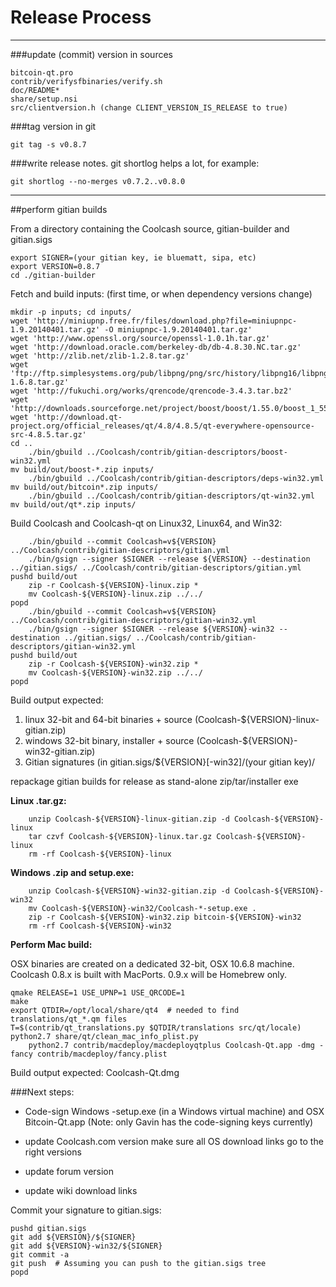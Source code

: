 Release Process
====================

* * *

###update (commit) version in sources


	bitcoin-qt.pro
	contrib/verifysfbinaries/verify.sh
	doc/README*
	share/setup.nsi
	src/clientversion.h (change CLIENT_VERSION_IS_RELEASE to true)

###tag version in git

	git tag -s v0.8.7

###write release notes. git shortlog helps a lot, for example:

	git shortlog --no-merges v0.7.2..v0.8.0

* * *

##perform gitian builds

 From a directory containing the Coolcash source, gitian-builder and gitian.sigs
  
	export SIGNER=(your gitian key, ie bluematt, sipa, etc)
	export VERSION=0.8.7
	cd ./gitian-builder

 Fetch and build inputs: (first time, or when dependency versions change)

	mkdir -p inputs; cd inputs/
	wget 'http://miniupnp.free.fr/files/download.php?file=miniupnpc-1.9.20140401.tar.gz' -O miniupnpc-1.9.20140401.tar.gz'
	wget 'http://www.openssl.org/source/openssl-1.0.1h.tar.gz'
	wget 'http://download.oracle.com/berkeley-db/db-4.8.30.NC.tar.gz'
	wget 'http://zlib.net/zlib-1.2.8.tar.gz'
	wget 'ftp://ftp.simplesystems.org/pub/libpng/png/src/history/libpng16/libpng-1.6.8.tar.gz'
	wget 'http://fukuchi.org/works/qrencode/qrencode-3.4.3.tar.bz2'
	wget 'http://downloads.sourceforge.net/project/boost/boost/1.55.0/boost_1_55_0.tar.bz2'
	wget 'http://download.qt-project.org/official_releases/qt/4.8/4.8.5/qt-everywhere-opensource-src-4.8.5.tar.gz'
	cd ..
        ./bin/gbuild ../Coolcash/contrib/gitian-descriptors/boost-win32.yml
	mv build/out/boost-*.zip inputs/
        ./bin/gbuild ../Coolcash/contrib/gitian-descriptors/deps-win32.yml
	mv build/out/bitcoin*.zip inputs/
        ./bin/gbuild ../Coolcash/contrib/gitian-descriptors/qt-win32.yml
	mv build/out/qt*.zip inputs/

 Build Coolcash and Coolcash-qt on Linux32, Linux64, and Win32:
  
        ./bin/gbuild --commit Coolcash=v${VERSION} ../Coolcash/contrib/gitian-descriptors/gitian.yml
        ./bin/gsign --signer $SIGNER --release ${VERSION} --destination ../gitian.sigs/ ../Coolcash/contrib/gitian-descriptors/gitian.yml
	pushd build/out
        zip -r Coolcash-${VERSION}-linux.zip *
        mv Coolcash-${VERSION}-linux.zip ../../
	popd
        ./bin/gbuild --commit Coolcash=v${VERSION} ../Coolcash/contrib/gitian-descriptors/gitian-win32.yml
        ./bin/gsign --signer $SIGNER --release ${VERSION}-win32 --destination ../gitian.sigs/ ../Coolcash/contrib/gitian-descriptors/gitian-win32.yml
	pushd build/out
        zip -r Coolcash-${VERSION}-win32.zip *
        mv Coolcash-${VERSION}-win32.zip ../../
	popd

  Build output expected:

  1. linux 32-bit and 64-bit binaries + source (Coolcash-${VERSION}-linux-gitian.zip)
  2. windows 32-bit binary, installer + source (Coolcash-${VERSION}-win32-gitian.zip)
  3. Gitian signatures (in gitian.sigs/${VERSION}[-win32]/(your gitian key)/

repackage gitian builds for release as stand-alone zip/tar/installer exe

**Linux .tar.gz:**

        unzip Coolcash-${VERSION}-linux-gitian.zip -d Coolcash-${VERSION}-linux
        tar czvf Coolcash-${VERSION}-linux.tar.gz Coolcash-${VERSION}-linux
        rm -rf Coolcash-${VERSION}-linux

**Windows .zip and setup.exe:**

        unzip Coolcash-${VERSION}-win32-gitian.zip -d Coolcash-${VERSION}-win32
        mv Coolcash-${VERSION}-win32/Coolcash-*-setup.exe .
        zip -r Coolcash-${VERSION}-win32.zip bitcoin-${VERSION}-win32
        rm -rf Coolcash-${VERSION}-win32

**Perform Mac build:**

  OSX binaries are created on a dedicated 32-bit, OSX 10.6.8 machine.
  Coolcash 0.8.x is built with MacPorts.  0.9.x will be Homebrew only.

	qmake RELEASE=1 USE_UPNP=1 USE_QRCODE=1
	make
	export QTDIR=/opt/local/share/qt4  # needed to find translations/qt_*.qm files
	T=$(contrib/qt_translations.py $QTDIR/translations src/qt/locale)
	python2.7 share/qt/clean_mac_info_plist.py
        python2.7 contrib/macdeploy/macdeployqtplus Coolcash-Qt.app -dmg -fancy contrib/macdeploy/fancy.plist

 Build output expected: Coolcash-Qt.dmg

###Next steps:

* Code-sign Windows -setup.exe (in a Windows virtual machine) and
  OSX Bitcoin-Qt.app (Note: only Gavin has the code-signing keys currently)

* update Coolcash.com version
  make sure all OS download links go to the right versions

* update forum version

* update wiki download links

Commit your signature to gitian.sigs:

	pushd gitian.sigs
	git add ${VERSION}/${SIGNER}
	git add ${VERSION}-win32/${SIGNER}
	git commit -a
	git push  # Assuming you can push to the gitian.sigs tree
	popd

